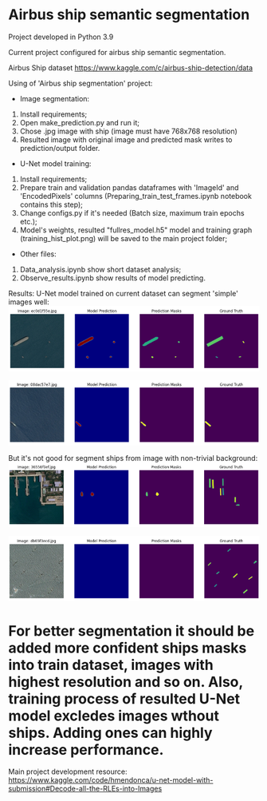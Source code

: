 Airbus ship semantic segmentation
================================================================

Project developed in Python 3.9

Current project configured for airbus ship semantic segmentation.

Airbus Ship dataset https://www.kaggle.com/c/airbus-ship-detection/data

Using of 'Airbus ship segmentation' project:

- Image segmentation:

1. Install requirements;
2. Open make_prediction.py and run it;
3. Chose .jpg image with ship (image must have 768x768 resolution)
4. Resulted image with original image and predicted mask writes to prediction/output folder. 

- U-Net model training:

1. Install requirements;
2. Prepare train and validation pandas dataframes with 'ImageId' and 'EncodedPixels' columns 
(Preparing_train_test_frames.ipynb notebook contains this step);
3. Change configs.py if it's needed
(Batch size, maximum train epochs etc.);  
4. Model's weights, resulted "fullres_model.h5" model and training graph (training_hist_plot.png) will be saved
to the main project folder;

- Other files:

1. Data_analysis.ipynb show short dataset analysis;
2. Observe_results.ipynb show results of model predicting.

Results:
U-Net model trained on current dataset can segment 'simple' images well:
![alt text](https://github.com/Strider0531/Airbus-semantic-segmentation/blob/master/Readme_Files/good_1.jpg?raw=true)

![alt text](https://github.com/Strider0531/Airbus-semantic-segmentation/blob/master/Readme_Files/good_2.jpg?raw=true)

But it's not good for segment ships from image with non-trivial background:
![alt text](https://github.com/Strider0531/Airbus-semantic-segmentation/blob/master/Readme_Files/bad_1.jpg?raw=true)

![alt text](https://github.com/Strider0531/Airbus-semantic-segmentation/blob/master/Readme_Files/bad_2.jpg?raw=true)

For better segmentation it should be added more confident ships masks into train dataset, images with highest resolution and so on.
Also, training process of resulted U-Net model excledes images wthout ships. Adding ones can highly increase performance.
=======================================================================

Main project development resource:
https://www.kaggle.com/code/hmendonca/u-net-model-with-submission#Decode-all-the-RLEs-into-Images  
